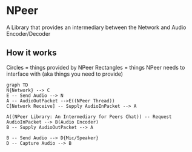 # NPeer
A Library that provides an intermediary between the Network and Audio Encoder/Decoder
## How it works
Circles = things provided by NPeer
Rectangles = things NPeer needs to interface with (aka things you need to provide)
```mermaid
graph TD
N{Network} --> C
E -- Send Audio --> N
A -- AudioOutPacket -->E((NPeer Thread))
C[Network Receive] -- Supply AudioInPacket --> A

A((NPeer Library: An Intermediary for Peers Chat)) -- Request AudioInPacket --> B(Audio Encoder)
B -- Supply AudioOutPacket --> A

B -- Send Audio --> D{Mic/Speaker}
D -- Capture Audio --> B
```
